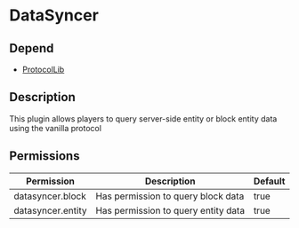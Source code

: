 # DataSyncer

## Depend

- [ProtocolLib](https://www.spigotmc.org/resources/protocollib.1997/)

## Description
This plugin allows players to query server-side entity or block entity data using the vanilla protocol

## Permissions
| Permission | Description | Default |
| --- | --- | --- |
| datasyncer.block | Has permission to query block data | true |
| datasyncer.entity | Has permission to query entity data | true |